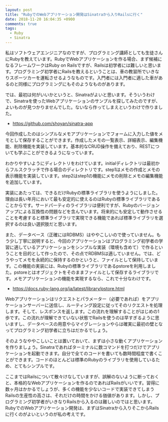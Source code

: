 ```yaml
---
layout: post
title: "RubyでのWebアプリケーション開発はSinatraから入りRailsに行く"
date: 2018-11-20 16:04:35 +0900
comments: true
tags: 
  - Ruby
  - Sinatra
---
```


私はソフトウェアエンジニアなのですが、プログラミング講師としても生徒さんにRubyを教えています。RubyでWebアプリケーションを作る場合、まず候補になるフレームワークはRuby on Railsですが、Railsは初学者には難しいと思います。プログラミング初学者にRailsを教えるということは、車の教習所でいきなりスポーツカーを運転させるようなものです。入門者には入門者に適した車があるのと同様にプログラミングにもそのようなものがあります。

では、最初は何がいいかというと、Sinatraがよいと思います。そういうわけで、Sinatraを使ったWebアプリケーションのサンプルを探してみたのですが、よいものが見つかりませんでした。ないなら作ってしまえというわけで作りました。

* <a href="https://github.com/shoyan/sinatra-app" target="_blank">https://github.com/shoyan/sinatra-app</a>

今回作成したのはシンプルなメモアプリケーションでフォームに入力した値をメモとして保存することができます。作成したメモの一覧表示、詳細表示、編集機能、削除機能を実装しています。基本的なCRUD操作を備えており、RESTについても学ぶことができるようになっています。

わかりやすいようにディレクトリをわけています。initialディレクトリは最初からフルスクラッチで作る場合のディレクトリです。step1はメモの作成とメモの表示機能を実装しています。step2はstep1の機能にメモの削除とメモの編集機能を追加しています。

実装にあたっては、できるだけRubyの標準ライブラリを使うようにしました。理由は長い年月において最も安定的に使えるのはRubyの標準ライブラリであることからです。サードパーティのライブラリは便利ですが、Rubyのバージョンアップによる互換性の問題などを含んでいます。将来的にも安定して動作させることを考慮すると標準ライブラリで実現できる機能であれば標準ライブラリを選択するのは良い選択肢だと思います。

また、データベース（正確にはRDBMS）はややこしいので使っていません。もう少し丁寧に説明すると、今回のアプリケーションはプログラミング初学者の学習に適しているアプリケーションをシンプルな実装（環境も含めて）で作るということを目的として作ったので、その点でRDBMSは適していません。では、どうやってメモを永続的に保持するのかというと、ファイルとして保持しています。この機能の実装には、Rubyの標準ライブラリであるpstoreを利用しました。pstoreとはオブジェクトをそのままファイルとして保存するライブラリです。メモアプリケーションの機能を実現するなら、これで十分なわけです。

* <a href="https://docs.ruby-lang.org/ja/latest/library/pstore.html" target="_blank">https://docs.ruby-lang.org/ja/latest/library/pstore.html</a>

Webアプリケーションはリクエストとパラメーター（必要であれば）をアプリケーションサーバーに送信し、ルーティング設定に従ってそのリクエストを処理します。そして、レスポンスを返します。この流れを理解することがはじめの1歩です。この流れが理解できていない状態でRailsを使うのは早すぎるように思いますし、データベースの用意やらマイグレーションやらは確実に最初の壁となってプログラミング初学者に立ちはだかるでしょう。

そのようなややこしいことは置いておいて、まずは小さな動くアプリケーションを作りましょう。Sinatraであればターミナルに数コマンドを打つだけでアプリケーションを起動できます。自分で全てのコードを書いても数時間程度で書くことができます。コードのほとんどは標準のRubyのライブラリを使用しているため、とてもシンプルです。

ここまではRailsについて散々けなしていますが、誤解のないように断っておくと、本格的なWebアプリケーションを作るのであればRailsがいいです。習得に数ヶ月はかかるでしょうが、多くの機能を少ないコードで実装できてしまうRailsの生産性の高さは、それだけの時間をかける価値があります。しかし、プログラミング初学者がいきなりRailsから入るのは難しいのではと思います。RubyでのWebアプリケーション開発は、まずはSinatraから入りそこからRailsに行くのがよいというのが私の考えです。
